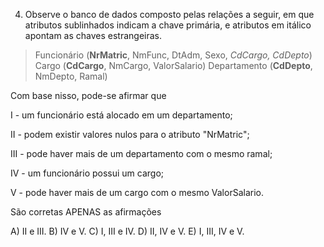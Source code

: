 4.	Observe o banco de dados composto pelas relações a seguir, em que atributos sublinhados indicam a chave primária, e atributos em itálico apontam as chaves estrangeiras.

> Funcionário (**NrMatric**, NmFunc, DtAdm, Sexo, *CdCargo, CdDepto*) 
> Cargo (**CdCargo**, NmCargo, ValorSalario) 
> Departamento (**CdDepto**, NmDepto, Ramal)

Com base nisso, pode-se afirmar que

I - um funcionário está alocado em um departamento;

II - podem existir valores nulos para o atributo "NrMatric";

III - pode haver mais de um departamento com o mesmo ramal;

IV - um funcionário possui um cargo;

V - pode haver mais de um cargo com o mesmo ValorSalario.

São corretas APENAS as afirmações

A)	II e III.
B)	IV e V.
C)	I, III e IV.
D)	II, IV e V.
E)	I, III, IV e V.
